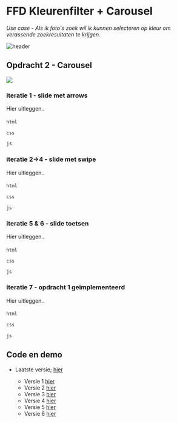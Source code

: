 # FFD Kleurenfilter + Carousel
*Use case - Als ik foto's zoek wil ik kunnen selecteren op kleur om verassende zoekresultaten te krijgen.*

![header](https://danilomerea.github.io/frondesign/opdracht2/assets/a.jpg)

## Opdracht 2 - Carousel
![](#)
### iteratie 1  -  slide met arrows
Hier uitleggen..

#### 
``` html
html
```

``` css 
css
```

``` javascript 
js
```

### iteratie 2->4  -  slide met swipe
Hier uitleggen..

#### 
``` html
html
```

``` css 
css
```

``` javascript 
js
```

### iteratie 5 & 6  -  slide toetsen
Hier uitleggen..

#### 
``` html
html
```

``` css 
css
```

``` javascript 
js
```

### iteratie 7  -  opdracht 1 geimplementeerd
Hier uitleggen..

#### 
``` html
html
```

``` css 
css
```

``` javascript 
js
```

## Code en demo
+ Laatste versie; [hier](https://danilomerea.github.io/frondesign/opdracht2/v7/)

  + Versie 1 [hier](https://danilomerea.github.io/frondesign/opdracht2/v1/)
  + Versie 2 [hier](https://danilomerea.github.io/frondesign/opdracht2/v2/)
  + Versie 3 [hier](https://danilomerea.github.io/frondesign/opdracht2/v3/)
  + Versie 4 [hier](https://danilomerea.github.io/frondesign/opdracht2/v4/)
  + Versie 5 [hier](https://danilomerea.github.io/frondesign/opdracht2/v5/)
  + Versie 6 [hier](https://danilomerea.github.io/frondesign/opdracht2/v6/)


